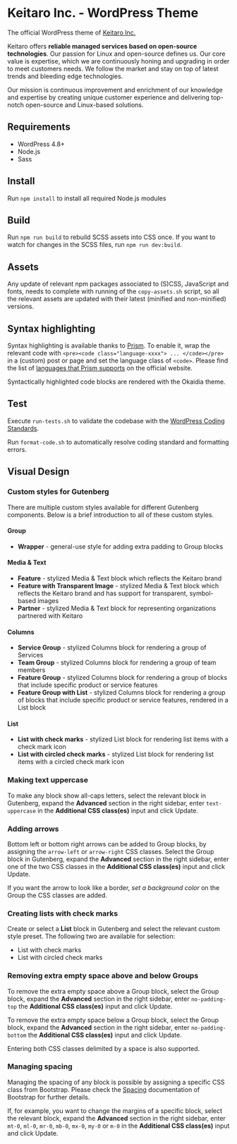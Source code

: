# Keitaro Inc. - WordPress Theme

The official WordPress theme of [Keitaro Inc.](http://www.keitaro.com/)

Keitaro offers **reliable managed services based on open-source technologies**. Our passion for Linux and open-source defines us. Our core value is expertise, which we are continuously honing and upgrading in order to meet customers needs. We follow the market and stay on top of latest trends and bleeding edge technologies.

Our mission is continuous improvement and enrichment of our knowledge and expertise by creating unique customer experience and delivering top-notch open-source and Linux-based solutions.

## Requirements

- WordPress 4.8+
- Node.js
- Sass

## Install

Run `npm install` to install all required Node.js modules

## Build

Run `npm run build` to rebuild SCSS assets into CSS once. If you want to watch for changes in the SCSS files, run `npm run dev:build`.

## Assets

Any update of relevant npm packages associated to (S)CSS, JavaScript and fonts, needs to complete with running of the `copy-assets.sh` script, so all the relevant assets are updated with their latest (minified and non-minified) versions.

## Syntax highlighting

Syntax highlighting is available thanks to [Prism](http://prismjs.com/). To enable it, wrap the relevant code with `<pre><code class="language-xxxx"> ... </code></pre>` in a (custom) post or page and set the language class of `<code>`. Please find the list of [languages that Prism supports](http://prismjs.com/#languages-list) on the official website.

Syntactically highlighted code blocks are rendered with the Okaidia theme.

## Test

Execute `run-tests.sh` to validate the codebase with the [WordPress Coding Standards](https://make.wordpress.org/core/handbook/best-practices/coding-standards/).

Run `format-code.sh` to automatically resolve coding standard and formatting errors.

## Visual Design

### Custom styles for Gutenberg

There are multiple custom styles available for different Gutenberg components. Below is a brief introduction to all of these custom styles.

#### Group

- **Wrapper** - general-use style for adding extra padding to Group blocks

#### Media & Text

- **Feature** - stylized Media & Text block which reflects the Keitaro brand
- **Feature with Transparent Image** - stylized Media & Text block which reflects the Keitaro brand and has support for transparent, symbol-based images
- **Partner** - stylized Media & Text block for representing organizations partnered with Keitaro

#### Columns

- **Service Group** - stylized Columns block for rendering a group of Services
- **Team Group** - stylized Columns block for rendering a group of team members
- **Feature Group** -  stylized Columns block for rendering a group of blocks that include specific product or service features
- **Feature Group with List** - stylized Columns block for rendering a group of blocks that include specific product or service features, rendered in a List block

#### List

- **List with check marks** - stylized List block for rendering list items with a check mark icon
- **List with circled check marks** - stylized List block for rendering list items with a circled check mark icon

### Making text uppercase

To make any block show all-caps letters, select the relevant block in Gutenberg, expand the **Advanced** section in the right sidebar, enter `text-uppercase` in the **Additional CSS class(es)** input and click Update.

### Adding arrows

Bottom left or bottom right arrows can be added to Group blocks, by assigning the `arrow-left` or `arrow-right` CSS classes. Select the Group block in Gutenberg, expand the **Advanced** section in the right sidebar, enter one of the two CSS classes in the **Additional CSS class(es)** input and click Update.

If you want the arrow to look like a border, _set a background color_ on the Group the CSS classes are added.

### Creating lists with check marks

Create or select a **List** block in Gutenberg and select the relevant custom style preset. The following two are available for selection:

- List with check marks
- List with circled check marks

### Removing extra empty space above and below Groups

To remove the extra empty space above a Group block, select the Group block, expand the **Advanced** section in the right sidebar, enter `no-padding-top` the **Additional CSS class(es)** input and click Update.

To remove the extra empty space below a Group block, select the Group block, expand the **Advanced** section in the right sidebar, enter `no-padding-bottom` the **Additional CSS class(es)** input and click Update.

Entering both CSS classes delimited by a space is also supported.

### Managing spacing

Managing the spacing of any block is possible by assigning a specific CSS class from Bootstrap. Please check the [Spacing](https://getbootstrap.com/docs/4.5/utilities/spacing/) documentation of Bootstrap for further details.

If, for example, you want to change the margins of a specific block, select the relevant block, expand the **Advanced** section in the right sidebar, enter `mt-0`, `ml-0`, `mr-0`, `mb-0`, `mx-0`, `my-0` or `m-0` in the **Additional CSS class(es)** input and click Update.
